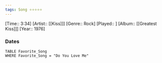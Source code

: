 ```yaml
---
tags: Song ⭐⭐⭐⭐⭐ 
---
```

[Time:: 3:34]
[Artist:: [[Kiss]]]
[Genre:: Rock]
[Played:: ]
[Album:: [[Greatest Kiss]]]
[Year:: 1976]
### Dates
````dataview
TABLE Favorite_Song
WHERE Favorite_Song = "Do You Love Me"
````